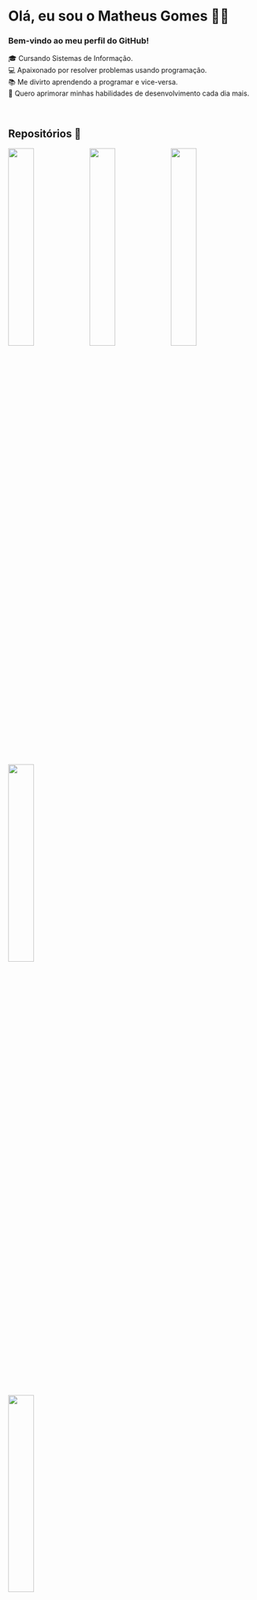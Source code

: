 # Olá, eu sou o Matheus Gomes 👋🏻
### Bem-vindo ao meu perfil do GitHub!
🎓 Cursando Sistemas de Informação.<br>
💻 Apaixonado por resolver problemas usando programação.<br>
📚 Me divirto aprendendo a programar e vice-versa.<br>
🎯 Quero aprimorar minhas habilidades de desenvolvimento cada dia mais.

<br>

## Repositórios 💼  
[<img width="32%" src="https://github-readme-stats.vercel.app/api/pin/?username=gomestizado&repo=java-poo&theme=dracula"/>](https://github.com/gomestizado/java-poo)
[<img width="32%" src="https://github-readme-stats.vercel.app/api/pin/?username=gomestizado&repo=tiktok-clone&theme=dracula"/>](https://github.com/gomestizado/tiktok-clone)
[<img width="32%" src="https://github-readme-stats.vercel.app/api/pin/?username=gomestizado&repo=faculdade&theme=dracula"/>](https://github.com/gomestizado/faculdade)
[<img width="32%" src="https://github-readme-stats.vercel.app/api/pin/?username=gomestizado&repo=cronometro&theme=dracula"/>](https://github.com/gomestizado/cronometro)
##
[<img width="32%" src="https://github-readme-stats.vercel.app/api/top-langs/?username=gomestizado&theme=dracula&langs_count=5&exclude_repo=meu-kube-news,meu-cluster-terraform,meu-kube-conversao-temperatura">](https://github.com/anuraghazra/github-readme-stats)

<br>

## Contato ✉️
[<img src="https://img.shields.io/badge/LinkedIn-0077B5?style=for-the-badge&logo=linkedin&logoColor=white" alt="linkedin"/>](https://www.linkedin.com/in/gomesmatheus/)

<br>

###### Obrigado pela visita e até breve!
